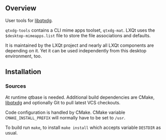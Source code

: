 ## Overview

User tools for [libqtxdg](https://github.com/lxqt/libqtxdg/).

`qtxdg-tools` contains a CLI mime apps toolset, `qtxdg-mat`. LXQt uses the `$desktop-mimeapps.list` file to store the file  associations and defaults.

It is maintained by the LXQt project and nearly all LXQt components are depending on it. Yet it can be used independently from this desktop environment, too.


## Installation

### Sources

At runtime qtbase is needed. Additional build dependencies are CMake, [libqtxdg](https://github.com/lxqt/libqtxdg/) and optionally Git to pull latest VCS checkouts.

Code configuration is handled by CMake. CMake variable `CMAKE_INSTALL_PREFIX`
will normally have to be set to `/usr`.

To build run `make`, to install `make install` which accepts variable `DESTDIR`
as usual.





